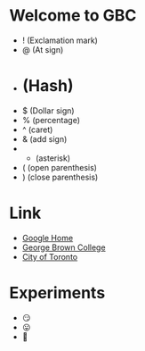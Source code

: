 # Welcome to GBC

- ! (Exclamation mark)
- @ (At sign)
- # (Hash)
- $ (Dollar sign)
- % (percentage)
- ^ (caret)
- & (add sign)
- * (asterisk)
- ( (open parenthesis)
- ) (close parenthesis)

# Link

- [Google Home](https://www.google.ca/)
- [George Brown College](https://www.georgebrown.ca/)
- [City of Toronto](https://www.toronto.ca/)


# Experiments

- :smirk:
- :stuck_out_tongue:
- :grimacing:
